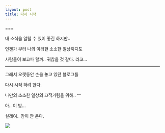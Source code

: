 ```yaml
---
layout: post
title: 다시 시작
---
```

===

내 소식을 알릴 수 있어 좋긴 하지만..

언젠가 부터 나의 이러한 소소한 일상까지도

사람들이 보고파 할까.. 귀찮을 것 같다. 라고...

---

그래서 오랫동안 손을 놓고 있던 블로그를

다시 시작 하려 한다.

나만의 소소한 일상의 끄적거림을 위해.. ^^


아.. 이 밤...

설레여.. 잠이 안 온다.

![](http://4.bp.blogspot.com/-4aSv0241H28/VKuPfVz8ajI/AAAAAAAAFdc/OOShj7H5AUw/s1600/images.jpeg)
